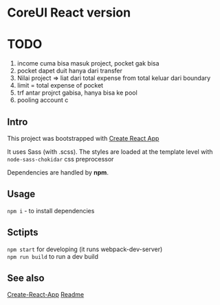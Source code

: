 # CoreUI React version

# TODO
1. income cuma bisa masuk project, pocket gak bisa
2. pocket dapet duit hanya dari transfer
3. Nilai project => liat dari total expense from total keluar dari boundary
4. limit = total expense of pocket
5. trf antar projrct gabisa, hanya bisa ke pool
6. pooling account c
## Intro 
This project was bootstrapped with [Create React App](https://github.com/facebook/create-react-app)

It uses Sass (with .scss). The styles are loaded at the template level with `node-sass-chokidar` css preprocessor

Dependencies are handled by **npm**.

## Usage
`npm i` - to install dependencies

## Sctipts 
`npm start` for developing (it runs webpack-dev-server)  
`npm run build` to run a dev build  

## See also
[Create-React-App](CRA.md)
[Readme](./README.md)
